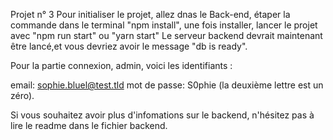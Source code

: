 Projet n° 3 
Pour initialiser le projet, allez dnas le Back-end, étaper la commande dans le terminal "npm install", une fois installer, lancer le projet avec "npm run start" ou "yarn start"
Le serveur backend devrait maintenant être lancé,et vous devriez avoir le message "db is ready".


Pour la partie connexion, admin, voici les identifiants :

email: sophie.bluel@test.tld
mot de passe: S0phie (la deuxième lettre est un zéro).


Si vous souhaitez avoir plus d'infomations sur le backend, n'hésitez pas à lire le readme dans le fichier backend.
